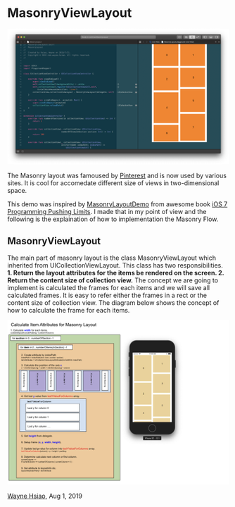 # MasonryViewLayout

![](/image.png)

The Masonry layout was famoused by [Pinterest](https://www.pinterest.com) and is now used by various sites. It is cool for accomedate different size of views in two-dimensional space.

This demo was inspired by [MasonryLayoutDemo](https://github.com/iosptl/ios7ptl/tree/master/ch05-CollectionViews/MasonryLayoutDemo) from awesome book [iOS 7 Programming Pushing Limits](https://www.amazon.com/iOS-Programming-Pushing-Limits-Applications/dp/1118818342). I made that in my point of view and the following is the explaination of how to implementation the Masonry Flow.

## MasonryViewLayout
The main part of masonry layout is the class MasonryViewLayout which inherited from UICollectionViewLayout. This class has two responsibilities. **1. Return the layout attributes for the items be rendered on the screen. 2. Return the content size of collection view.** The concept we are going to implement is calculated the frames for each items and we will save all calculated frames. It is easy to refer either the frames in a rect or the content size of collection view. The diagram below shows the concept of how to calculate the frame for each items.

![](/masonry.png)

[Wayne Hsiao](chronicqazxc@gmail.com), Aug 1, 2019
